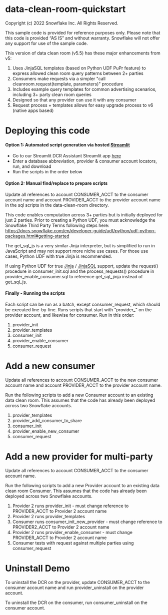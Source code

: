 # data-clean-room-quickstart
Copyright (c) 2022 Snowflake Inc. All Rights Reserved.

This sample code is provided for reference purposes only.  Please note that this code is provided “AS IS” and without warranty.  Snowflake will not offer any support for use of the sample code.


This version of data clean room (v5.5) has these major enhancements from v5:

1. Uses JinjaSQL templates (based on Python UDF PuPr feature) to express allowed clean room query patterns between 2+ parties
2. Consumers make requests via a simpler "call cleanroom.request(template, parameters)" procedure
3. Includes example query templates for common advertising scenarios, including 3+ party clean room queries
4. Designed so that any provider can use it with any consumer
5. Request process + templates allows for easy upgrade process to v6 (native apps based)

# Deploying this code

#### Option 1: Automated script generation via hosted [Streamlit](https://streamlit.io/)
- Go to our Streamlit DCR Assistant Streamlit app [here]()
- Enter a database abbreviation, provider & consumer account locators, run, and download
- Run the scripts in the order below

#### Option 2: Manual find/replace to prepare scripts
Update all references to account CONSUMER_ACCT to the consumer account name and account PROVIDER_ACCT to the provider account name in the sql scripts in the data-clean-room directory.

This code enables computation across 3+ parties but is initially deployed for just 2 parties. Prior to creating a Python UDF, you must acknowledge the Snowflake Third Party Terms following steps here:
https://docs.snowflake.com/en/developer-guide/udf/python/udf-python-packages.html#getting-started

The get_sql_js is a very similar Jinja interpreter, but is simplified to run in JavaScript and may not support more niche use cases.  For those use cases, Python UDF with true Jinja is recommended.

If using Python UDF for true [Jinja](https://jinja.palletsprojects.com/en/3.1.x/) / [JinjaSQL](https://github.com/sripathikrishnan/jinjasql) support, update the request() procedure in consumer_init.sql and the process_requests() procedure in provider_enable_consumer.sql to reference get_sql_jinja instead of get_sql_js.

#### Finally - Running the scripts
Each script can be run as a batch, except consumer_request, which should be executed line-by-line.  Runs scripts that start with "provider_" on the provider account, and likewise for consumer. Run in this order:

1. provider_init
2. provider_templates
3. consumer_init
4. provider_enable_consumer
5. consumer_request

# Add a new consumer

Update all references to account CONSUMER_ACCT to the new consumer account name and account PROVIDER_ACCT to the provider account name.

Run the following scripts to add a new Consumer account to an existing data clean room. This assumes that the code has already been deployed across two Snowflake accounts.

1. provider_templates
2. provider_add_consumer_to_share
3. consumer_init
4. provider_enable_new_consumer
5. consumer_request

# Add a new provider for multi-party

Update all references to account CONSUMER_ACCT to the consumer account name.

Run the following scripts to add a new Provider account to an existing data clean room Consumer. This assumes that the code has already been deployed across two Snowflake accounts.

1. Provider 2 runs provider_init - must change reference to PROVIDER_ACCT to Provider 2 account name
2. Provider 2 runs provider_templates
3. Consumer runs consumer_init_new_provider - must change reference to PROVIDER2_ACCT to Provider 2 account name
4. Provider 2 runs provider_enable_consumer - must change PROVIDER_ACCT to Provider 2 account name
5. Consumer tests with request against multiple parties using consumer_request

# Uninstall Demo

To uninstall the DCR on the provider, update CONSUMER_ACCT to the consumer account name and run provider_uninstall on the provider account.

To uninstall the DCR on the consumer, run consumer_uninstall on the consumer account.
